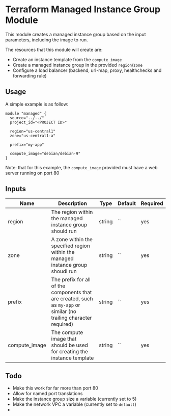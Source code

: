 # Terraform Managed Instance Group Module

This module creates a managed instance group based on the input parameters, including the image to run.

The resources that this module will create are:
- Create an instance template from the `compute_image`
- Create a managed instance group in the provided `region`/`zone`
- Configure a load balancer (backend, url-map, proxy, healthchecks and forwarding rule)

## Usage
A simple example is as follow:

```hcl
module "managed" {
  source="../../"
  project_id="<PROJECT ID>"
  
  region="us-central1"
  zone="us-central1-a"

  prefix="my-app"

  compute_image="debian/debian-9"
}
```
Note: that for this example, the `compute_image` provided must have a web server running on port 80

## Inputs
| Name | Description | Type | Default | Required |
|------|-------------|------|---------|----------|
| region | The region within the managed instance group should run | string | `` | yes |
| zone | A zone within the specified region within the managed instance group shoudl run | string | `` | yes |
| prefix | The prefix for all of the components that are created, such as `my-app` or similar (no trailing character required) | string | `` | yes |
| compute_image | The compute image that should be used for creating the instance template | string | `` | yes |

## Todo
- Make this work for far more than port 80
- Allow for named port translations
- Make the instance group size a variable (currently set to 5)
- Make the network VPC a variable (currently set to `default`)
- 